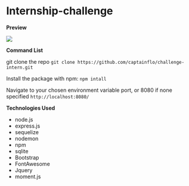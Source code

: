 # Internship-challenge

**Preview**

![](challenge.gif)

**Command List**

git clone the repo
``` git clone https://github.com/captainflo/challenge-intern.git ```

Install the package with npm:
``` npm intall ```

Navigate to your chosen environment variable port, or 8080 if none specified
``` http://localhost:8080/ ```

**Technologies Used**

   * node.js
   * express.js
   * sequelize
   * nodemon 
   * npm
   * sqlite
   * Bootstrap
   * FontAwesome
   * Jquery
   * moment.js
   